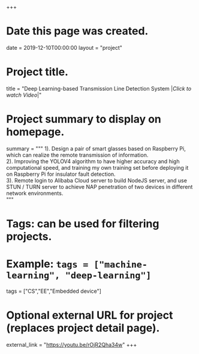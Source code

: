 +++
# Date this page was created.
date = 2019-12-10T00:00:00
layout = "project"

# Project title.
title = "Deep Learning-based Transmission Line Detection System |*Click to watch Video*|"

# Project summary to display on homepage.
summary = """
 1).  Design a pair of smart glasses based on Raspberry Pi, which can realize the remote transmission of information.<br>
 2).  Improving the YOLOV4 algorithm to have higher accuracy and high computational speed, and training my own training set before deploying it on Raspberry Pi for insulator fault detection.<br>
 3).  Remote login to Alibaba Cloud server to build NodeJS server, and use STUN / TURN server to achieve NAP penetration of two devices in different network environments.<br>
 """

# Tags: can be used for filtering projects.
# Example: `tags = ["machine-learning", "deep-learning"]`
tags = ["CS","EE","Embedded device"]

# Optional external URL for project (replaces project detail page).
external_link = "https://youtu.be/rOjR2Qha34w"
+++
